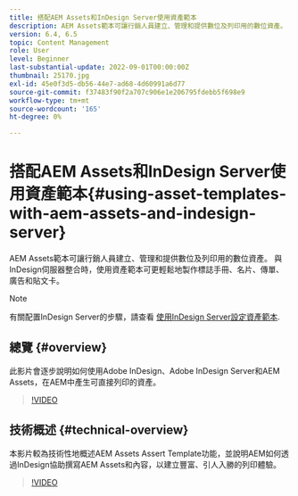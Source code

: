```yaml
---
title: 搭配AEM Assets和InDesign Server使用資產範本
description: AEM Assets範本可讓行銷人員建立、管理和提供數位及列印用的數位資產。 與InDesign伺服器整合時，使用資產範本可更輕鬆地製作標誌手冊、名片、傳單、廣告和貼文卡。
version: 6.4, 6.5
topic: Content Management
role: User
level: Beginner
last-substantial-update: 2022-09-01T00:00:00Z
thumbnail: 25170.jpg
exl-id: 45e0f3d5-db56-44e7-ad68-4d60991a6d77
source-git-commit: f37483f90f2a707c906e1e206795fdebb5f698e9
workflow-type: tm+mt
source-wordcount: '165'
ht-degree: 0%

---
```


# 搭配AEM Assets和InDesign Server使用資產範本{#using-asset-templates-with-aem-assets-and-indesign-server}

AEM Assets範本可讓行銷人員建立、管理和提供數位及列印用的數位資產。 與InDesign伺服器整合時，使用資產範本可更輕鬆地製作標誌手冊、名片、傳單、廣告和貼文卡。

>[!NOTE]
>
>有關配置InDesign Server的步驟，請查看 [使用InDesign Server設定資產範本](asset-templates-technical-video-setup.md).

## 總覽 {#overview}

此影片會逐步說明如何使用Adobe InDesign、Adobe InDesign Server和AEM Assets，在AEM中產生可直接列印的資產。

>[!VIDEO](https://video.tv.adobe.com/v/25170?quality=12&learn=on)

## 技術概述 {#technical-overview}

本影片較為技術性地概述AEM Assets Assert Template功能，並說明AEM如何透過InDesign協助撰寫AEM Assets和內容，以建立豐富、引人入勝的列印體驗。

>[!VIDEO](https://video.tv.adobe.com/v/17071/?quality=9&learn=on)
